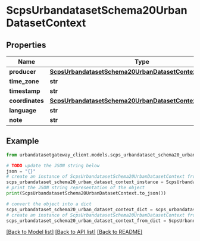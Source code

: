 # ScpsUrbandatasetSchema20UrbanDatasetContext


## Properties

Name | Type | Description | Notes
------------ | ------------- | ------------- | -------------
**producer** | [**ScpsUrbandatasetSchema20UrbanDatasetContextProducer**](ScpsUrbandatasetSchema20UrbanDatasetContextProducer.md) |  | 
**time_zone** | **str** |  | 
**timestamp** | **str** |  | 
**coordinates** | [**ScpsUrbandatasetSchema20UrbanDatasetContextCoordinates**](ScpsUrbandatasetSchema20UrbanDatasetContextCoordinates.md) |  | 
**language** | **str** |  | [optional] 
**note** | **str** |  | [optional] 

## Example

```python
from urbandatasetgateway_client.models.scps_urbandataset_schema20_urban_dataset_context import ScpsUrbandatasetSchema20UrbanDatasetContext

# TODO update the JSON string below
json = "{}"
# create an instance of ScpsUrbandatasetSchema20UrbanDatasetContext from a JSON string
scps_urbandataset_schema20_urban_dataset_context_instance = ScpsUrbandatasetSchema20UrbanDatasetContext.from_json(json)
# print the JSON string representation of the object
print(ScpsUrbandatasetSchema20UrbanDatasetContext.to_json())

# convert the object into a dict
scps_urbandataset_schema20_urban_dataset_context_dict = scps_urbandataset_schema20_urban_dataset_context_instance.to_dict()
# create an instance of ScpsUrbandatasetSchema20UrbanDatasetContext from a dict
scps_urbandataset_schema20_urban_dataset_context_from_dict = ScpsUrbandatasetSchema20UrbanDatasetContext.from_dict(scps_urbandataset_schema20_urban_dataset_context_dict)
```
[[Back to Model list]](../README.md#documentation-for-models) [[Back to API list]](../README.md#documentation-for-api-endpoints) [[Back to README]](../README.md)


